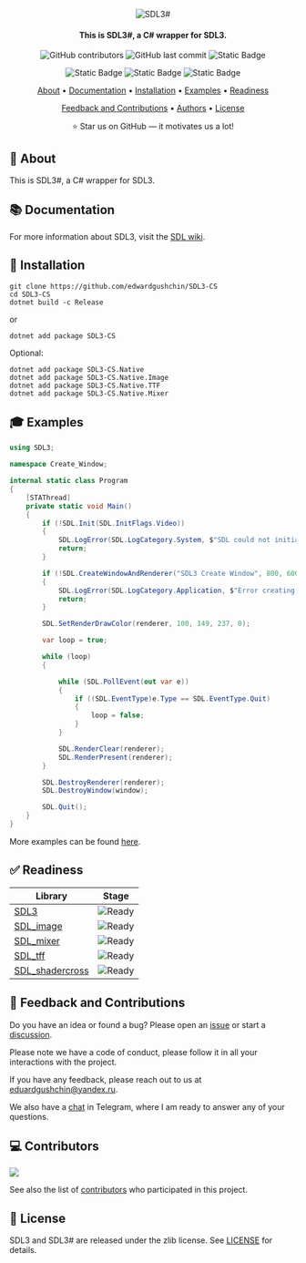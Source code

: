 <p align="center">
  <img src="./logo.png?raw=true" alt="SDL3#">
</p>

<h4 align="center">This is SDL3#, a C# wrapper for SDL3.</h4>

<p align="center">
    <img alt="GitHub contributors" src="https://img.shields.io/github/contributors/edwardgushchin/SDL3-CS">
    <img alt="GitHub last commit" src="https://img.shields.io/github/last-commit/edwardgushchin/SDL3-CS">
    <img alt="Static Badge" src="https://img.shields.io/badge/license-zlib-blue">
</p>

<p align="center">
    <img alt="Static Badge" src="https://img.shields.io/badge/.NET-7.0,_8.0,_9.0-512BD4">
    <img alt="Static Badge" src="https://img.shields.io/badge/Language-C%23_12-239120">
    <img alt="Static Badge" src="https://img.shields.io/badge/SDL3-3.2.18-239120">
</p>

<p align="center">
  <a href="#-about">About</a> •
  <a href="#-documentation">Documentation</a> •
  <a href="#-installation">Installation</a> •
  <a href="#-examples">Examples</a> •
  <a href="#-readiness">Readiness</a>
</p>
<p align="center">
  <a href="#-feedback-and-contributions">Feedback and Contributions</a> •
  <a href="#-authors">Authors</a> •
  <a href="#-license">License</a>
</p>

<p align="center">⭐ Star us on GitHub — it motivates us a lot!</p>

## 🚀 About

This is SDL3#, a C# wrapper for SDL3.

## 📚 Documentation

For more information about SDL3, visit the [SDL wiki](https://wiki.libsdl.org/SDL3/FrontPage).

## 📝 Installation

```
git clone https://github.com/edwardgushchin/SDL3-CS
cd SDL3-CS
dotnet build -c Release
```

or

```
dotnet add package SDL3-CS
```

Optional:

```
dotnet add package SDL3-CS.Native
dotnet add package SDL3-CS.Native.Image
dotnet add package SDL3-CS.Native.TTF
dotnet add package SDL3-CS.Native.Mixer
```

## 🎓 Examples

```C#
using SDL3;

namespace Create_Window;

internal static class Program
{
    [STAThread]
    private static void Main()
    {
        if (!SDL.Init(SDL.InitFlags.Video))
        {
            SDL.LogError(SDL.LogCategory.System, $"SDL could not initialize: {SDL.GetError()}");
            return;
        }

        if (!SDL.CreateWindowAndRenderer("SDL3 Create Window", 800, 600, 0, out var window, out var renderer))
        {
            SDL.LogError(SDL.LogCategory.Application, $"Error creating window and rendering: {SDL.GetError()}");
            return;
        }

        SDL.SetRenderDrawColor(renderer, 100, 149, 237, 0);

        var loop = true;

        while (loop)
        {

            while (SDL.PollEvent(out var e))
            {
                if ((SDL.EventType)e.Type == SDL.EventType.Quit)
                {
                    loop = false;
                }
            }

            SDL.RenderClear(renderer);
            SDL.RenderPresent(renderer);
        }

        SDL.DestroyRenderer(renderer);
        SDL.DestroyWindow(window);

        SDL.Quit();
    }
}
```

More examples can be found [here](https://github.com/edwardgushchin/SDL3-CS/tree/master/SDL3-CS.Examples).

## ✅ Readiness

| **Library**                               | **Stage**                                             |
|-------------------------------------------|-------------------------------------------------------|
| [SDL3](SDL3-CS/SDL)                       | ![Ready](https://img.shields.io/badge/Ready-008000)   |
| [SDL_image](SDL3-CS/Image)                | ![Ready](https://img.shields.io/badge/Ready-008000)   |
| [SDL_mixer](SDL3-CS/Mixer)                | ![Ready](https://img.shields.io/badge/Ready-008000)   |
| [SDL_tff](SDL3-CS/TTF)                    | ![Ready](https://img.shields.io/badge/Ready-008000)   |
| [SDL_shadercross](SDL3-CS/TTFShaderCross) | ![Ready](https://img.shields.io/badge/Ready-008000)   |


## 🤝 Feedback and Contributions

Do you have an idea or found a bug? Please open an [issue](https://github.com/edwardgushchin/SDL3-CS/issues) or start a [discussion](https://github.com/edwardgushchin/SDL3-CS/discussions).

Please note we have a code of conduct, please follow it in all your interactions with the project.

If you have any feedback, please reach out to us at [eduardgushchin@yandex.ru](mailto://eduardgushchin@yandex.ru).

We also have a [chat](https://t.me/sdl3cs) in Telegram, where I am ready to answer any of your questions.

## 💻 Contributors

<a href = "https://github.com/edwardgushchin/SDL3-CS/graphs/contributors">
  <img src = "https://contrib.rocks/image?repo=edwardgushchin/SDL3-CS"/>
</a>

See also the list of [contributors](https://github.com/edwardgushchin/SDL3-CS/graphs/contributors) who participated in this project.

## 📃 License

SDL3 and SDL3# are released under the zlib license. See [LICENSE](LICENSE) for details.
